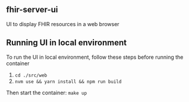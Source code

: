 ## fhir-server-ui

UI to display FHIR resources in a web browser

## Running UI in local environment

To run the UI in local environment, follow these steps before running the container

1. `cd ./src/web`
2. `nvm use && yarn install && npm run build`

Then start the container: `make up`
